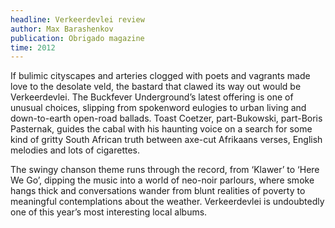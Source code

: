 ```yaml
---
headline: Verkeerdevlei review
author: Max Barashenkov
publication: Obrigado magazine
time: 2012
---
```


If bulimic cityscapes and arteries clogged with poets and vagrants made love to the desolate veld, the bastard that clawed its way out would be Verkeerdevlei. The Buckfever Underground’s latest offering is one of unusual choices, slipping from spokenword eulogies to urban living and down-to-earth open-road ballads. Toast Coetzer, part-Bukowski, part-Boris Pasternak, guides the cabal with his haunting voice on a search for some kind of gritty South African truth between axe-cut Afrikaans verses, English melodies and lots of cigarettes.

The swingy chanson theme runs through the record, from ‘Klawer’ to ‘Here We Go’, dipping the music into a world of neo-noir parlours, where smoke hangs thick and conversations wander from blunt realities of poverty to meaningful contemplations about the weather. Verkeerdevlei is undoubtedly one of this year’s most interesting local albums.
